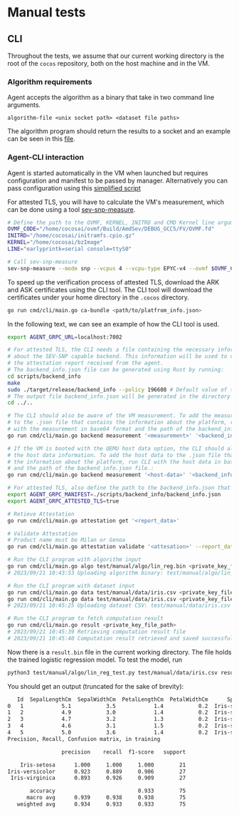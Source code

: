 # Manual tests

## CLI

Throughout the tests, we assume that our current working directory is the root of the `cocos` repository, both on the host machine and in the VM.

### Algorithm requirements

Agent accepts the algorithm as a binary that take in two command line arguments.
```shell
algorithm-file <unix socket path> <dataset file paths> 
```

The algorithm program should return the results to a socket and an example can be seen in this [file](./algo/lin_reg.py).

### Agent-CLI interaction

Agent is started automatically in the VM when launched but requires configuration and manifest to be passed by manager. Alternatively you can pass configuration using this [simplified script](./agent-config/main.go)

For attested TLS, you will have to calculate the VM's measurement, which can be done using a tool [sev-snp-measure](https://pypi.org/project/sev-snp-measure/).

```bash
# Define the path to the OVMF, KERNEL, INITRD and CMD Kernel line arguments.
OVMF_CODE="/home/cocosai/ovmf/Build/AmdSev/DEBUG_GCC5/FV/OVMF.fd"
INITRD="/home/cocosai/initramfs.cpio.gz"
KERNEL="/home/cocosai/bzImage"
LINE="earlyprintk=serial console=ttyS0"

# Call sev-snp-measure
sev-snp-measure --mode snp --vcpus 4 --vcpu-type EPYC-v4 --ovmf $OVMF_CODE --kernel $KERNEL --initrd $INITRD --append "$LINE" --output-format base64
```

To speed up the verification process of attested TLS, download the ARK and ASK certificates using the CLI tool. The CLI tool will download the certificates under your home directory in the `.cocos` directory.
```bash
go run cmd/cli/main.go ca-bundle <path/to/platfrom_info.json>
```

In the following text, we can see an example of how the CLI tool is used.
```bash
export AGENT_GRPC_URL=localhost:7002

# For attested TLS, the CLI needs a file containing the necessary information 
# about the SEV-SNP capable backend. This information will be used to verify 
# the attestation report received from the agent.
# The backend_info.json file can be generated using Rust by running:
cd scripts/backend_info
make
sudo ./target/release/backend_info --policy 196608 # Default value of the policy should be 196608
# The output file backend_info.json will be generated in the directory from which the executable has been called.
cd ../..

# The CLI should also be aware of the VM measurement. To add the measurement 
# to the .json file that contains the information about the platform, run CLI 
# with the measurement in base64 format and the path of the backend_info.json file.:
go run cmd/cli/main.go backend measurement '<measurement>' '<backend_info.json>'

# If the VM is booted with the QEMU host data option, the CLI should also know 
# the host data information. To add the host data to the .json file that contains 
# the information about the platform, run CLI with the host data in base64 format 
# and the path of the backend_info.json file.:
go run cmd/cli/main.go backend measurement '<host-data>' '<backend_info.json>'

# For attested TLS, also define the path to the backend_info.json that contains reference values for the fields of the attestation report
export AGENT_GRPC_MANIFEST=./scripts/backend_info/backend_info.json
export AGENT_GRPC_ATTESTED_TLS=true

# Retieve Attestation
go run cmd/cli/main.go attestation get '<report_data>'

# Validate Attestation
# Product name must be Milan or Genoa
go run cmd/cli/main.go attestation validate '<attesation>' --report_data '<report_data>' --product <product_name>

# Run the CLI program with algorithm input
go run cmd/cli/main.go algo test/manual/algo/lin_reg.bin <private_key_file_path>
# 2023/09/21 10:43:53 Uploading algorithm binary: test/manual/algo/lin_reg.bin

# Run the CLI program with dataset input
go run cmd/cli/main.go data test/manual/data/iris.csv <private_key_file_path>
go run cmd/cli/main.go data test/manual/data/iris.csv <private_key_file_path>
# 2023/09/21 10:45:25 Uploading dataset CSV: test/manual/data/iris.csv

# Run the CLI program to fetch computation result
go run cmd/cli/main.go result <private_key_file_path>
# 2023/09/21 10:45:39 Retrieving computation result file
# 2023/09/21 10:45:40 Computation result retrieved and saved successfully!
```

Now there is a `result.bin` file in the current working directory. The file holds the trained logistic regression model. To test the model, run

```sh
python3 test/manual/algo/lin_reg_test.py test/manual/data/iris.csv result.bin
```

You should get an output (truncated for the sake of brevity):

```sh
   Id  SepalLengthCm  SepalWidthCm  PetalLengthCm  PetalWidthCm      Species
0   1            5.1           3.5            1.4           0.2  Iris-setosa
1   2            4.9           3.0            1.4           0.2  Iris-setosa
2   3            4.7           3.2            1.3           0.2  Iris-setosa
3   4            4.6           3.1            1.5           0.2  Iris-setosa
4   5            5.0           3.6            1.4           0.2  Iris-setosa
Precision, Recall, Confusion matrix, in training

                 precision    recall  f1-score   support

    Iris-setosa      1.000     1.000     1.000        21
Iris-versicolor      0.923     0.889     0.906        27
 Iris-virginica      0.893     0.926     0.909        27

       accuracy                          0.933        75
      macro avg      0.939     0.938     0.938        75
   weighted avg      0.934     0.933     0.933        75
```
